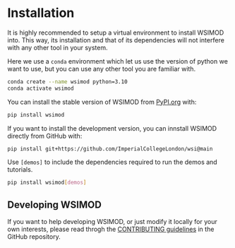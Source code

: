 # Installation

It is highly recommended to setup a virtual environment to install WSIMOD into. This
way, its installation and that of its dependencies will not interfere with any other
tool in your system.

Here we use a `conda` environment which let us use the version of python we want to use,
but you can use any other tool you are familiar with.

```bash
conda create --name wsimod python=3.10
conda activate wsimod
```

You can install the stable version of WSIMOD from [PyPI.org](https://pypi.org/) with:

```bash
pip install wsimod
```

If you want to install the development version, you can innstall WSIMOD directly from
GitHub with:

```bash
pip install git+https://github.com/ImperialCollegeLondon/wsi@main
```

Use `[demos]` to include the dependencies required to run the demos and tutorials.

```bash
pip install wsimod[demos]
```

## Developing WSIMOD

If you want to help developing WSIMOD, or just modify it locally for your own interests,
please read throgh the [CONTRIBUTING guidelines](https://github.com/ImperialCollegeLondon/wsi/blob/main/docs/CONTRIBUTING.md)
in the GitHub repository.
